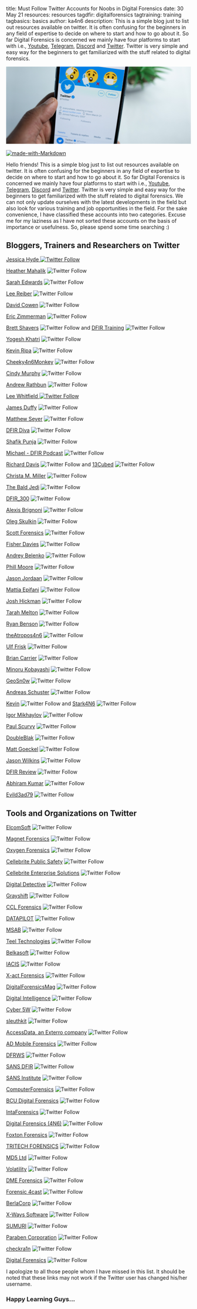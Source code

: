 title: Must Follow Twitter Accounts for Noobs in Digital Forensics
date: 30 May 21
resources: resources
tagdfir: digitalforensics
tagtraining: training
tagbasics: basics
author: ka4n6
description: This is a simple blog just to list out resources available on twitter. It is often confusing for the beginners in any field of expertise to decide on where to start and how to go about it. So far Digital Forensics is concerned we mainly have four platforms to start with i.e., [Youtube](https://www.youtube.com/), [Telegram](https://telegram.org/), [Discord](https://discord.com/brand-new) and [Twitter](https://twitter.com/). Twitter is very simple and easy way for the beginners to get familiarized with the stuff related to digital forensics. 







![twitter](\static\resources\reso1.png)

[![made-with-Markdown](https://img.shields.io/badge/Made%20with-Markdown-1f425f.svg)](http://commonmark.org)

Hello friends! This is a simple blog just to list out resources available on twitter. It is often confusing for the beginners in any field of expertise to decide on where to start and how to go about it. So far Digital Forensics is concerned we mainly have four platforms to start with i.e., [Youtube](https://www.youtube.com/), [Telegram](https://telegram.org/), [Discord](https://discord.com/brand-new) and [Twitter](https://twitter.com/). Twitter is very simple and easy way for the beginners to get familiarized with the stuff related to digital forensics. We can not only update ourselves with the latest developments in the field but also look for various training and job opportunities in the field.  For the sake convenience, I have classified these accounts into two categories. Excuse me for my laziness as I have not sorted these accounts on the basis of importance or usefulness. So, please spend some time searching :)

## **Bloggers, Trainers and Researchers on Twitter**

[Jessica Hyde ![Twitter Follow](https://img.shields.io/twitter/follow/B1N2H3X?style=social)](https://twitter.com/B1N2H3X) 

[Heather Mahalik](https://twitter.com/HeatherMahalik) ![Twitter Follow](https://img.shields.io/twitter/follow/HeatherMahalik?style=social)

[Sarah Edwards](https://twitter.com/iamevltwin)  ![Twitter Follow](https://img.shields.io/twitter/follow/iamevltwin?style=social)

[Lee Reiber](https://twitter.com/Celldet) ![Twitter Follow](https://img.shields.io/twitter/follow/Celldet?style=social)

[David Cowen](https://twitter.com/HECFBlog) ![Twitter Follow](https://img.shields.io/twitter/follow/HECFBlog?style=social)

[Eric Zimmerman](https://twitter.com/EricRZimmerman) ![Twitter Follow](https://img.shields.io/twitter/follow/EricRZimmerman?style=social)

[Brett Shavers](https://twitter.com/Brett_Shavers) ![Twitter Follow](https://img.shields.io/twitter/follow/Brett_Shavers?style=social) and [DFIR Training](https://twitter.com/DFIRTraining) ![Twitter Follow](https://img.shields.io/twitter/follow/DFIRTraining?style=social)

[Yogesh Khatri](https://twitter.com/SwiftForensics) ![Twitter Follow](https://img.shields.io/twitter/follow/SwiftForensics?style=social)

[Kevin Ripa](https://twitter.com/kevinripa) ![Twitter Follow](https://img.shields.io/twitter/follow/kevinripa?style=social)

[Cheeky4n6Monkey](https://twitter.com/Cheeky4n6Monkey) ![Twitter Follow](https://img.shields.io/twitter/follow/Cheeky4n6Monkey?style=social)

[Cindy Murphy](https://twitter.com/CindyMurph) ![Twitter Follow](https://img.shields.io/twitter/follow/CindyMurph?style=social)

[Andrew Rathbun](https://twitter.com/bunsofwrath12)  ![Twitter Follow](https://img.shields.io/twitter/follow/bunsofwrath12?style=social)

[Lee Whitfield ![Twitter Follow](https://img.shields.io/twitter/follow/lee_whitfield?style=social)](https://twitter.com/lee_whitfield) 

[James Duffy](https://twitter.com/j_duffy01)  ![Twitter Follow](https://img.shields.io/twitter/follow/j_duffy01?style=social)

[Matthew Seyer](https://twitter.com/forensic_matt) ![Twitter Follow](https://img.shields.io/twitter/follow/forensic_matt?style=social)

[DFIR Diva](https://twitter.com/DfirDiva) ![Twitter Follow](https://img.shields.io/twitter/follow/DfirDiva?style=social)

[Shafik Punja](https://twitter.com/qubytelogic) ![Twitter Follow](https://img.shields.io/twitter/follow/qubytelogic?style=social)

[Michael - DFIR Podcast](https://twitter.com/DFIRPodcast)  ![Twitter Follow](https://img.shields.io/twitter/follow/DFIRPodcast?style=social)

[Richard Davis](https://twitter.com/davisrichardg) ![Twitter Follow](https://img.shields.io/twitter/follow/davisrichardg?style=social) and [13Cubed](https://twitter.com/13CubedDFIR) ![Twitter Follow](https://img.shields.io/twitter/follow/13CubedDFIR?style=social)

[Christa M. Miller](https://twitter.com/christammiller) ![Twitter Follow](https://img.shields.io/twitter/follow/christammiller?style=social)

[The Bald Jedi](https://twitter.com/TroySchnack) ![Twitter Follow](https://img.shields.io/twitter/follow/TroySchnack?style=social)

[DFIR_300](https://twitter.com/300Dfir) ![Twitter Follow](https://img.shields.io/twitter/follow/300Dfir?style=social)

[Alexis Brignoni](https://twitter.com/AlexisBrignoni) ![Twitter Follow](https://img.shields.io/twitter/follow/AlexisBrignoni?style=social)

[Oleg Skulkin](https://twitter.com/oskulkin) ![Twitter Follow](https://img.shields.io/twitter/follow/oskulkin?style=social)

[Scott Forensics](https://twitter.com/ScottForensics)  ![Twitter Follow](https://img.shields.io/twitter/follow/ScottForensics?style=social)

[Fisher Davies](https://twitter.com/Fisherdavies) ![Twitter Follow](https://img.shields.io/twitter/follow/Fisherdavies?style=social)

[Andrey Belenko](https://twitter.com/abelenko) ![Twitter Follow](https://img.shields.io/twitter/follow/abelenko?style=social)

[Phill Moore](https://twitter.com/phillmoore) ![Twitter Follow](https://img.shields.io/twitter/follow/phillmoore?style=social)

[Jason Jordaan](https://twitter.com/DFS_JasonJ) ![Twitter Follow](https://img.shields.io/twitter/follow/DFS_JasonJ?style=social)

[Mattia Epifani](https://twitter.com/mattiaep) ![Twitter Follow](https://img.shields.io/twitter/follow/mattiaep?style=social)

[Josh Hickman](https://twitter.com/josh_hickman1) ![Twitter Follow](https://img.shields.io/twitter/follow/josh_hickman1?style=social)

[Tarah Melton](https://twitter.com/melton_tarah) ![Twitter Follow](https://img.shields.io/twitter/follow/melton_tarah?style=social)

[Ryan Benson](https://twitter.com/_RyanBenson) ![Twitter Follow](https://img.shields.io/twitter/follow/_RyanBenson?style=social)

[theAtropos4n6](https://twitter.com/theAtropos4n6) ![Twitter Follow](https://img.shields.io/twitter/follow/theAtropos4n6?style=social)

[Ulf Frisk](https://twitter.com/UlfFrisk) ![Twitter Follow](https://img.shields.io/twitter/follow/UlfFrisk?style=social)

[Brian Carrier](https://twitter.com/carrier4n6) ![Twitter Follow](https://img.shields.io/twitter/follow/carrier4n6?style=social)

[Minoru Kobayashi](https://twitter.com/unkn0wnbit) ![Twitter Follow](https://img.shields.io/twitter/follow/unkn0wnbit?style=social)

[GeoSn0w](https://twitter.com/FCE365) ![Twitter Follow](https://img.shields.io/twitter/follow/FCE365?style=social)

[Andreas Schuster](https://twitter.com/forensikblog) ![Twitter Follow](https://img.shields.io/twitter/follow/forensikblog?style=social)

[Kevin](https://twitter.com/KevinPagano3) ![Twitter Follow](https://img.shields.io/twitter/follow/KevinPagano3?style=social) and [Stark4N6](https://twitter.com/stark4n6) ![Twitter Follow](https://img.shields.io/twitter/follow/stark4n6?style=social)

[Igor Mikhaylov](https://twitter.com/Weare4n6) ![Twitter Follow](https://img.shields.io/twitter/follow/Weare4n6?style=social)

[Paul Scurvy](https://twitter.com/PaulScurvy) ![Twitter Follow](https://img.shields.io/twitter/follow/PaulScurvy?style=social)

[DoubleBlak](https://twitter.com/BlakDouble) ![Twitter Follow](https://img.shields.io/twitter/follow/BlakDouble?style=social)

[Matt Goeckel](https://twitter.com/mattforensic) ![Twitter Follow](https://img.shields.io/twitter/follow/mattforensic?style=social)

[Jason Wilkins](https://twitter.com/TheJasonWilkins) ![Twitter Follow](https://img.shields.io/twitter/follow/TheJasonWilkins?style=social)

[DFIR Review](https://twitter.com/DFIRReview) ![Twitter Follow](https://img.shields.io/twitter/follow/DFIRReview?style=social)

[Abhiram Kumar](https://twitter.com/_abhiramkumar) ![Twitter Follow](https://img.shields.io/twitter/follow/_abhiramkumar?style=social) 

[Evild3ad79](https://twitter.com/Evild3ad79) ![Twitter Follow](https://img.shields.io/twitter/follow/Evild3ad79?style=social)



## **Tools and Organizations on Twitter** 

[ElcomSoft](https://twitter.com/ElcomSoft) ![Twitter Follow](https://img.shields.io/twitter/follow/ElcomSoft?style=for-the-badge)

[Magnet Forensics](https://twitter.com/MagnetForensics) ![Twitter Follow](https://img.shields.io/twitter/follow/MagnetForensics?style=for-the-badge)

[Oxygen Forensics](https://twitter.com/oxygenforensic) ![Twitter Follow](https://img.shields.io/twitter/follow/oxygenforensic?style=for-the-badge)

[Cellebrite Public Safety](https://twitter.com/Cellebrite_UFED) ![Twitter Follow](https://img.shields.io/twitter/follow/Cellebrite_UFED?style=for-the-badge)

[Cellebrite Enterprise Solutions](https://twitter.com/CellebriteES) ![Twitter Follow](https://img.shields.io/twitter/follow/CellebriteES?style=for-the-badge)

[Digital Detective](https://twitter.com/DigitalDetectiv) ![Twitter Follow](https://img.shields.io/twitter/follow/DigitalDetectiv?style=for-the-badge)

[Grayshift](https://twitter.com/GrayshiftLLC) ![Twitter Follow](https://img.shields.io/twitter/follow/GrayshiftLLC?style=for-the-badge)

[CCL Forensics](https://twitter.com/CCLForensics) ![Twitter Follow](https://img.shields.io/twitter/follow/CCLForensics?style=for-the-badge)

[DATAPILOT](https://twitter.com/SusteenTweet) ![Twitter Follow](https://img.shields.io/twitter/follow/SusteenTweet?style=for-the-badge)

[MSAB](https://twitter.com/MSAB_XRY) ![Twitter Follow](https://img.shields.io/twitter/follow/MSAB_XRY?style=for-the-badge)

[Teel Technologies](https://twitter.com/teeltech) ![Twitter Follow](https://img.shields.io/twitter/follow/teeltech?style=for-the-badge)

[Belkasoft](https://twitter.com/Belkasoft) ![Twitter Follow](https://img.shields.io/twitter/follow/Belkasoft?style=for-the-badge)

[IACIS](https://twitter.com/IACIS) ![Twitter Follow](https://img.shields.io/twitter/follow/IACIS?style=for-the-badge)

[X-act Forensics](https://twitter.com/XactForensics) ![Twitter Follow](https://img.shields.io/twitter/follow/XactForensics?style=for-the-badge)

[DigitalForensicsMag](https://twitter.com/DFMag) ![Twitter Follow](https://img.shields.io/twitter/follow/DFMag?style=for-the-badge)

[Digital Intelligence](https://twitter.com/DigitalIntel) ![Twitter Follow](https://img.shields.io/twitter/follow/DigitalIntel?style=for-the-badge)

[Cyber 5W](https://twitter.com/cyber5w) ![Twitter Follow](https://img.shields.io/twitter/follow/cyber5w?style=for-the-badge)

[sleuthkit](https://twitter.com/sleuthkit) ![Twitter Follow](https://img.shields.io/twitter/follow/sleuthkit?style=for-the-badge)

[AccessData, an Exterro company](https://twitter.com/AccessDataGroup) ![Twitter Follow](https://img.shields.io/twitter/follow/AccessDataGroup?style=for-the-badge)

[AD Mobile Forensics](https://twitter.com/ADMobilForensic) ![Twitter Follow](https://img.shields.io/twitter/follow/ADMobilForensic?style=for-the-badge)

[DFRWS](https://twitter.com/DFRWS) ![Twitter Follow](https://img.shields.io/twitter/follow/DFRWS?style=for-the-badge)

[SANS DFIR](https://twitter.com/sansforensics) ![Twitter Follow](https://img.shields.io/twitter/follow/sansforensics?style=for-the-badge)

[SANS Institute](https://twitter.com/SANSInstitute) ![Twitter Follow](https://img.shields.io/twitter/follow/SANSInstitute?style=for-the-badge)

[ComputerForensics](https://twitter.com/ComputForensics) ![Twitter Follow](https://img.shields.io/twitter/follow/ComputForensics?style=for-the-badge)

[BCU Digital Forensics](https://twitter.com/BCUForensics) ![Twitter Follow](https://img.shields.io/twitter/follow/BCUForensics?style=for-the-badge)

[IntaForensics](https://twitter.com/IntaForensics)  ![Twitter Follow](https://img.shields.io/twitter/follow/IntaForensics?style=for-the-badge)

[Digital Forensics (4N6)](https://twitter.com/D4n6J) ![Twitter Follow](https://img.shields.io/twitter/follow/D4n6J?style=for-the-badge)

[Foxton Forensics](https://twitter.com/FoxtonForensics) ![Twitter Follow](https://img.shields.io/twitter/follow/FoxtonForensics?style=for-the-badge)

[TRITECH FORENSICS](https://twitter.com/TriTechForensic) ![Twitter Follow](https://img.shields.io/twitter/follow/TriTechForensic?style=for-the-badge)

[MD5 Ltd](https://twitter.com/MD5forensics) ![Twitter Follow](https://img.shields.io/twitter/follow/MD5forensics?style=for-the-badge)

[Volatility](https://twitter.com/volatility) ![Twitter Follow](https://img.shields.io/twitter/follow/volatility?style=for-the-badge)

[DME Forensics](https://twitter.com/dmeforensics) ![Twitter Follow](https://img.shields.io/twitter/follow/dmeforensics?style=for-the-badge)

[Forensic 4cast](https://twitter.com/4cast) ![Twitter Follow](https://img.shields.io/twitter/follow/4cast?style=for-the-badge)

[BerlaCorp](https://twitter.com/BerlaCorp)  ![Twitter Follow](https://img.shields.io/twitter/follow/BerlaCorp?style=for-the-badge)

[X-Ways Software](https://twitter.com/XWaysSoftware) ![Twitter Follow](https://img.shields.io/twitter/follow/XWaysSoftware?style=for-the-badge)

[SUMURI](https://twitter.com/SUMURIForensics) ![Twitter Follow](https://img.shields.io/twitter/follow/SUMURIForensics?style=for-the-badge)

[Paraben Corporation](https://twitter.com/parabencorp)  ![Twitter Follow](https://img.shields.io/twitter/follow/parabencorp?style=for-the-badge)

[checkra1n](https://twitter.com/checkra1n) ![Twitter Follow](https://img.shields.io/twitter/follow/checkra1n?style=for-the-badge)

[Digital Forensics](https://twitter.com/3EFLtd) ![Twitter Follow](https://img.shields.io/twitter/follow/3EFLtd?style=for-the-badge)



I apologize to all those people whom I have missed in this list. It should be noted that these links may not work if the Twitter user  has changed his/her username.

### Happy Learning Guys...



